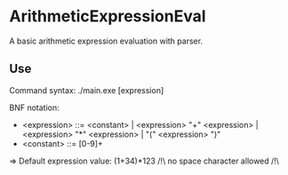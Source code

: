 # ArithmeticExpressionEval
A basic arithmetic expression evaluation with parser.

## Use
Command syntax: ./main.exe [expression]

BNF notation:
  - \<expression\> ::= \<constant\> | \<expression\> "+" \<expression\> | \<expression\> "*" \<expression\> | "(" \<expression\> ")"
  - \<constant\> ::= [0-9]+

=> Default expression value: (1+34)*123
/!\ no space character allowed /!\
